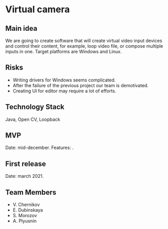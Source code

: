 # Virtual camera
## Main idea
We are going to create software that will create virtual video input devices and control their content, for example, loop video file, or compose multiple inputs in one. Target platforms are Windows and Linux.
## Risks
- Writing drivers for Windows seems complicated.
- After the failure of the previous project our team is demotivated.
- Creating UI for editor may require a lot of efforts.
## Technology Stack
Java, Open CV, Loopback
## MVP
Date: mid-december.
Features: .
## First release
Date: march 2021.
## Team Members
- V. Chernikov
- E. Dubinskaya
- S. Morozov
- A. Plyusnin
